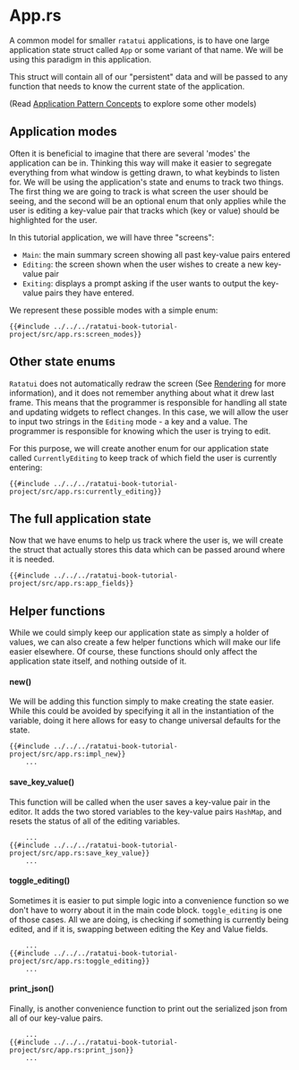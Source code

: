 # App.rs

A common model for smaller `ratatui` applications, is to have one large application state struct called `App` or some variant of that name. We will be using this paradigm in this application.

This struct will contain all of our "persistent" data and will be passed to any function that needs to know the current state of the application.

(Read [Application Pattern Concepts](../concepts/storing_state.md) to explore some other models)

## Application modes

Often it is beneficial to imagine that there are several 'modes' the application can be in. Thinking this way will make it easier to segregate everything from what window is getting drawn, to what keybinds to listen for. We will be using the application's state and enums to track two things. The first thing we are going to track is what screen the user should be seeing, and the second will be an optional enum that only applies while the user is editing a key-value pair that tracks which (key or value) should be highlighted for the user.

In this tutorial application, we will have three "screens":

- `Main`: the main summary screen showing all past key-value pairs entered
- `Editing`: the screen shown when the user wishes to create a new key-value pair
- `Exiting`: displays a prompt asking if the user wants to output the key-value pairs they have entered.

We represent these possible modes with a simple enum:

```rust,no_run,noplayground
{{#include ../../../ratatui-book-tutorial-project/src/app.rs:screen_modes}}
```

## Other state enums

`Ratatui` does not automatically redraw the screen (See [Rendering](./../concepts/rendering.md) for more information), and it does not remember anything about what it drew last frame. This means that the programmer is responsible for handling all state and updating widgets to reflect changes. In this case, we will allow the user to input two strings in the `Editing` mode - a key and a value. The programmer is responsible for knowing which the user is trying to edit.

For this purpose, we will create another enum for our application state called `CurrentlyEditing` to keep track of which field the user is currently entering:

```rust,no_run,noplayground
{{#include ../../../ratatui-book-tutorial-project/src/app.rs:currently_editing}}
```

## The full application state

Now that we have enums to help us track where the user is, we will create the struct that actually stores this data which can be passed around where it is needed.

```rust,no_run,noplayground
{{#include ../../../ratatui-book-tutorial-project/src/app.rs:app_fields}}
```

## Helper functions

While we could simply keep our application state as simply a holder of values, we can also create a few helper functions which will make our life easier elsewhere. Of course, these functions should only affect the application state itself, and nothing outside of it.

#### new()

We will be adding this function simply to make creating the state easier. While this could be avoided by specifying it all in the instantiation of the variable, doing it here allows for easy to change universal defaults for the state.

```rust,no_run,noplayground
{{#include ../../../ratatui-book-tutorial-project/src/app.rs:impl_new}}
    ...
```

#### save_key_value()

This function will be called when the user saves a key-value pair in the editor.
It adds the two stored variables to the key-value pairs `HashMap`, and resets the status of all of the editing variables.

```rust,no_run,noplayground
    ...
{{#include ../../../ratatui-book-tutorial-project/src/app.rs:save_key_value}}
    ...
```

#### toggle_editing()

Sometimes it is easier to put simple logic into a convenience function so we don't have to worry about it in the main code block. `toggle_editing` is one of those cases.
All we are doing, is checking if something is currently being edited, and if it is, swapping between editing the Key and Value fields.

```rust,no_run,noplayground
    ...
{{#include ../../../ratatui-book-tutorial-project/src/app.rs:toggle_editing}}
    ...
```

#### print_json()

Finally, is another convenience function to print out the serialized json from all of our key-value pairs.

```rust,no_run,noplayground
    ...
{{#include ../../../ratatui-book-tutorial-project/src/app.rs:print_json}}
    ...
```
